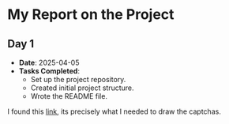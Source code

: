 # My Report on the Project

## Day 1
- **Date**: 2025-04-05
- **Tasks Completed**:
  - Set up the project repository.
  - Created initial project structure.
  - Wrote the README file.

I found this [link](https://pillow.readthedocs.io/en/stable/handbook/tutorial.html#drawing-postscript), its precisely what I needed to draw the captchas.